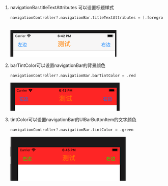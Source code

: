 1. navigationBar.titleTextAttributes 可以设置标题样式

   ```swift
   navigationController?.navigationBar.titleTextAttributes = [.foregroundColor:UIColor.orange,
                                                                           .font:UIFont.systemFont(ofSize: 24)]
   ```

   ![](imgs/WX20211009-184228.png)

2. barTintColor可以设置navigationBar的背景颜色

   ```swift
   navigationController?.navigationBar.barTintColor = .red
   ```

   ![](imgs/WX20211009-184401.png)

3. tintColor可以设置navigationBar的UIBarButtonItem的文字颜色

   ```swift
   navigationController?.navigationBar.tintColor = .green
   ```

   ![](imgs/WX20211009-184524.png)

